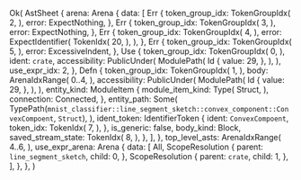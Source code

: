Ok(
    AstSheet {
        arena: Arena {
            data: [
                Err {
                    token_group_idx: TokenGroupIdx(
                        2,
                    ),
                    error: ExpectNothing,
                },
                Err {
                    token_group_idx: TokenGroupIdx(
                        3,
                    ),
                    error: ExpectNothing,
                },
                Err {
                    token_group_idx: TokenGroupIdx(
                        4,
                    ),
                    error: ExpectIdentifier(
                        TokenIdx(
                            20,
                        ),
                    ),
                },
                Err {
                    token_group_idx: TokenGroupIdx(
                        5,
                    ),
                    error: ExcessiveIndent,
                },
                Use {
                    token_group_idx: TokenGroupIdx(
                        0,
                    ),
                    ident: `crate`,
                    accessibility: PublicUnder(
                        ModulePath(
                            Id {
                                value: 29,
                            },
                        ),
                    ),
                    use_expr_idx: 2,
                },
                Defn {
                    token_group_idx: TokenGroupIdx(
                        1,
                    ),
                    body: ArenaIdxRange(
                        0..4,
                    ),
                    accessibility: PublicUnder(
                        ModulePath(
                            Id {
                                value: 29,
                            },
                        ),
                    ),
                    entity_kind: ModuleItem {
                        module_item_kind: Type(
                            Struct,
                        ),
                        connection: Connected,
                    },
                    entity_path: Some(
                        TypePath(`mnist_classifier::line_segment_sketch::convex_component::ConvexCompoent`, `Struct`),
                    ),
                    ident_token: IdentifierToken {
                        ident: `ConvexCompoent`,
                        token_idx: TokenIdx(
                            7,
                        ),
                    },
                    is_generic: false,
                    body_kind: Block,
                    saved_stream_state: TokenIdx(
                        8,
                    ),
                },
            ],
        },
        top_level_asts: ArenaIdxRange(
            4..6,
        ),
        use_expr_arena: Arena {
            data: [
                All,
                ScopeResolution {
                    parent: `line_segment_sketch`,
                    child: 0,
                },
                ScopeResolution {
                    parent: `crate`,
                    child: 1,
                },
            ],
        },
    },
)